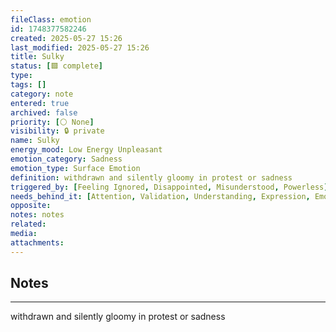 ```yaml
---
fileClass: emotion
id: 1748377582246
created: 2025-05-27 15:26
last_modified: 2025-05-27 15:26
title: Sulky
status: [🟩 complete]
type: 
tags: []
category: note
entered: true
archived: false
priority: [⚪ None]
visibility: 🔒 private
name: Sulky
energy_mood: Low Energy Unpleasant
emotion_category: Sadness
emotion_type: Surface Emotion
definition: withdrawn and silently gloomy in protest or sadness
triggered_by: [Feeling Ignored, Disappointed, Misunderstood, Powerless]
needs_behind_it: [Attention, Validation, Understanding, Expression, Emotional Reconnection]
opposite: 
notes: notes
related: 
media: 
attachments:
---
```


## Notes
---
withdrawn and silently gloomy in protest or sadness

